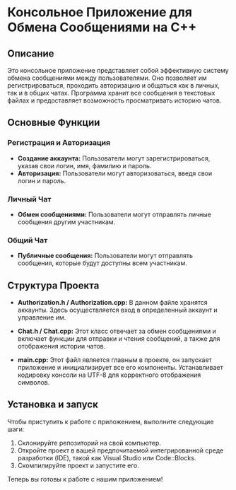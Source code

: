 # Консольное Приложение для Обмена Сообщениями на C++

## Описание

Это консольное приложение представляет собой эффективную систему обмена сообщениями между пользователями. Оно позволяет им регистрироваться, проходить авторизацию и общаться как в личных, так и в общих чатах. Программа хранит все сообщения в текстовых файлах и предоставляет возможность просматривать историю чатов.

## Основные Функции

### Регистрация и Авторизация

- **Создание аккаунта:** Пользователи могут зарегистрироваться, указав свои логин, имя, фамилию и пароль.
- **Авторизация:** Пользователи могут авторизоваться, введя свои логин и пароль. 

### Личный Чат

- **Обмен сообщениями:** Пользователи могут отправлять личные сообщения другим участникам.

### Общий Чат

- **Публичные сообщения:** Пользователи могут отправлять сообщения, которые будут доступны всем участникам.

## Структура Проекта

- **Authorization.h / Authorization.cpp:** В данном файле хранятся аккаунты. Здесь осуществляется вход в определенный аккаунт и управление им.
  
- **Chat.h / Chat.cpp:** Этот класс отвечает за обмен сообщениями и включает функции для отправки и чтения сообщений, а также для отображения истории чатов.

- **main.cpp:** Этот файл является главным в проекте, он запускает приложение и инициализирует все его компоненты. Устанавливает кодировку консоли на UTF-8 для корректного отображения символов.


## Установка и запуск

Чтобы приступить к работе с приложением, выполните следующие шаги:

1. Склонируйте репозиторий на свой компьютер.
2. Откройте проект в вашей предпочитаемой интегрированной среде разработки (IDE), такой как Visual Studio или Code::Blocks.
3. Скомпилируйте проект и запустите его.

Теперь вы готовы к работе с нашим приложением!